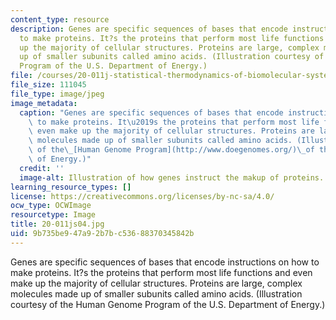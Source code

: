 ```yaml
---
content_type: resource
description: Genes are specific sequences of bases that encode instructions on how
  to make proteins. It?s the proteins that perform most life functions and even make
  up the majority of cellular structures. Proteins are large, complex molecules made
  up of smaller subunits called amino acids. (Illustration courtesy of the Human Genome
  Program of the U.S. Department of Energy.)
file: /courses/20-011j-statistical-thermodynamics-of-biomolecular-systems-be-011j-spring-2004/9b735be947a92b7bc53688370345842b_20-011js04.jpg
file_size: 111045
file_type: image/jpeg
image_metadata:
  caption: "Genes are specific sequences of bases that encode instructions on how\
    \ to make proteins. It\u2019s the proteins that perform most life functions and\
    \ even make up the majority of cellular structures. Proteins are large, complex\
    \ molecules made up of smaller subunits called amino acids. (Illustration courtesy\
    \ of the\_[Human Genome Program](http://www.doegenomes.org/)\_of the U.S. Department\
    \ of Energy.)"
  credit: ''
  image-alt: Illustration of how genes instruct the makup of proteins.
learning_resource_types: []
license: https://creativecommons.org/licenses/by-nc-sa/4.0/
ocw_type: OCWImage
resourcetype: Image
title: 20-011js04.jpg
uid: 9b735be9-47a9-2b7b-c536-88370345842b
---
```

Genes are specific sequences of bases that encode instructions on how to make proteins. It?s the proteins that perform most life functions and even make up the majority of cellular structures. Proteins are large, complex molecules made up of smaller subunits called amino acids. (Illustration courtesy of the Human Genome Program of the U.S. Department of Energy.)
